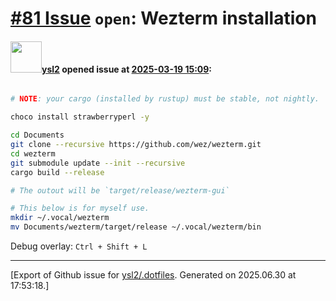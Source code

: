 # [\#81 Issue](https://github.com/ysl2/.dotfiles/issues/81) `open`: Wezterm installation

#### <img src="https://avatars.githubusercontent.com/u/39717545?u=3a56d7b47e1688f70c83e440ba0835f8d24c43e3&v=4" width="50">[ysl2](https://github.com/ysl2) opened issue at [2025-03-19 15:09](https://github.com/ysl2/.dotfiles/issues/81):

```bash

# NOTE: your cargo (installed by rustup) must be stable, not nightly.

choco install strawberryperl -y

cd Documents
git clone --recursive https://github.com/wez/wezterm.git
cd wezterm
git submodule update --init --recursive
cargo build --release

# The outout will be `target/release/wezterm-gui`

# This below is for myself use.
mkdir ~/.vocal/wezterm
mv Documents/wezterm/target/release ~/.vocal/wezterm/bin
```

Debug overlay: `Ctrl + Shift + L`




-------------------------------------------------------------------------------



[Export of Github issue for [ysl2/.dotfiles](https://github.com/ysl2/.dotfiles). Generated on 2025.06.30 at 17:53:18.]
